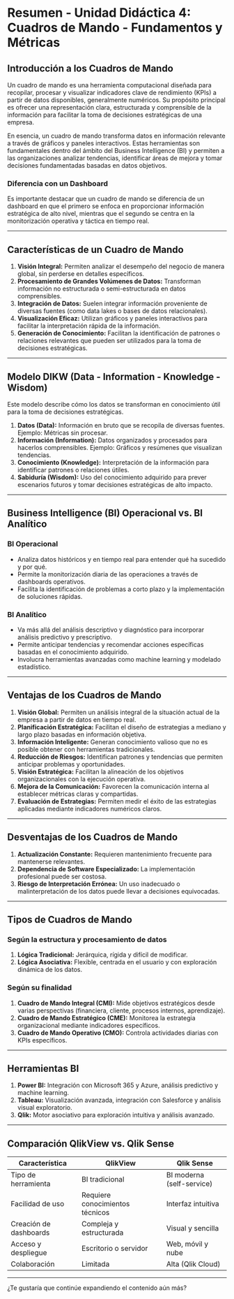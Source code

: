 # Resumen - Unidad Didáctica 4: Cuadros de Mando - Fundamentos y Métricas

## Introducción a los Cuadros de Mando
Un cuadro de mando es una herramienta computacional diseñada para recopilar, procesar y visualizar indicadores clave de rendimiento (KPIs) a partir de datos disponibles, generalmente numéricos. Su propósito principal es ofrecer una representación clara, estructurada y comprensible de la información para facilitar la toma de decisiones estratégicas de una empresa.

En esencia, un cuadro de mando transforma datos en información relevante a través de gráficos y paneles interactivos. Estas herramientas son fundamentales dentro del ámbito del Business Intelligence (BI) y permiten a las organizaciones analizar tendencias, identificar áreas de mejora y tomar decisiones fundamentadas basadas en datos objetivos.

### Diferencia con un Dashboard
Es importante destacar que un cuadro de mando se diferencia de un dashboard en que el primero se enfoca en proporcionar información estratégica de alto nivel, mientras que el segundo se centra en la monitorización operativa y táctica en tiempo real.

---

## Características de un Cuadro de Mando
1. **Visión Integral:** Permiten analizar el desempeño del negocio de manera global, sin perderse en detalles específicos.
2. **Procesamiento de Grandes Volúmenes de Datos:** Transforman información no estructurada o semi-estructurada en datos comprensibles.
3. **Integración de Datos:** Suelen integrar información proveniente de diversas fuentes (como data lakes o bases de datos relacionales).
4. **Visualización Eficaz:** Utilizan gráficos y paneles interactivos para facilitar la interpretación rápida de la información.
5. **Generación de Conocimiento:** Facilitan la identificación de patrones o relaciones relevantes que pueden ser utilizados para la toma de decisiones estratégicas.

---

## Modelo DIKW (Data - Information - Knowledge - Wisdom)
Este modelo describe cómo los datos se transforman en conocimiento útil para la toma de decisiones estratégicas.

1. **Datos (Data):** Información en bruto que se recopila de diversas fuentes. Ejemplo: Métricas sin procesar.
2. **Información (Information):** Datos organizados y procesados para hacerlos comprensibles. Ejemplo: Gráficos y resúmenes que visualizan tendencias.
3. **Conocimiento (Knowledge):** Interpretación de la información para identificar patrones o relaciones útiles.
4. **Sabiduría (Wisdom):** Uso del conocimiento adquirido para prever escenarios futuros y tomar decisiones estratégicas de alto impacto.

---

## Business Intelligence (BI) Operacional vs. BI Analítico

### BI Operacional
- Analiza datos históricos y en tiempo real para entender qué ha sucedido y por qué.
- Permite la monitorización diaria de las operaciones a través de dashboards operativos.
- Facilita la identificación de problemas a corto plazo y la implementación de soluciones rápidas.

### BI Analítico
- Va más allá del análisis descriptivo y diagnóstico para incorporar análisis predictivo y prescriptivo.
- Permite anticipar tendencias y recomendar acciones específicas basadas en el conocimiento adquirido.
- Involucra herramientas avanzadas como machine learning y modelado estadístico.

---

## Ventajas de los Cuadros de Mando
1. **Visión Global:** Permiten un análisis integral de la situación actual de la empresa a partir de datos en tiempo real.
2. **Planificación Estratégica:** Facilitan el diseño de estrategias a mediano y largo plazo basadas en información objetiva.
3. **Información Inteligente:** Generan conocimiento valioso que no es posible obtener con herramientas tradicionales.
4. **Reducción de Riesgos:** Identifican patrones y tendencias que permiten anticipar problemas y oportunidades.
5. **Visión Estratégica:** Facilitan la alineación de los objetivos organizacionales con la ejecución operativa.
6. **Mejora de la Comunicación:** Favorecen la comunicación interna al establecer métricas claras y compartidas.
7. **Evaluación de Estrategias:** Permiten medir el éxito de las estrategias aplicadas mediante indicadores numéricos claros.

---

## Desventajas de los Cuadros de Mando
1. **Actualización Constante:** Requieren mantenimiento frecuente para mantenerse relevantes.
2. **Dependencia de Software Especializado:** La implementación profesional puede ser costosa.
3. **Riesgo de Interpretación Errónea:** Un uso inadecuado o malinterpretación de los datos puede llevar a decisiones equivocadas.

---

## Tipos de Cuadros de Mando
### Según la estructura y procesamiento de datos
1. **Lógica Tradicional:** Jerárquica, rígida y difícil de modificar.
2. **Lógica Asociativa:** Flexible, centrada en el usuario y con exploración dinámica de los datos.

### Según su finalidad
1. **Cuadro de Mando Integral (CMI):** Mide objetivos estratégicos desde varias perspectivas (financiera, cliente, procesos internos, aprendizaje).
2. **Cuadro de Mando Estratégico (CME):** Monitorea la estrategia organizacional mediante indicadores específicos.
3. **Cuadro de Mando Operativo (CMO):** Controla actividades diarias con KPIs específicos.

---

## Herramientas BI
1. **Power BI:** Integración con Microsoft 365 y Azure, análisis predictivo y machine learning.
2. **Tableau:** Visualización avanzada, integración con Salesforce y análisis visual exploratorio.
3. **Qlik:** Motor asociativo para exploración intuitiva y análisis avanzado.

---

## Comparación QlikView vs. Qlik Sense
| Característica          | QlikView                | Qlik Sense                  |
|-------------------------|------------------------|----------------------------|
| Tipo de herramienta     | BI tradicional          | BI moderna (self-service)   |
| Facilidad de uso        | Requiere conocimientos técnicos | Interfaz intuitiva         |
| Creación de dashboards  | Compleja y estructurada | Visual y sencilla           |
| Acceso y despliegue     | Escritorio o servidor   | Web, móvil y nube           |
| Colaboración            | Limitada                | Alta (Qlik Cloud)           |

---

¿Te gustaría que continúe expandiendo el contenido aún más?

